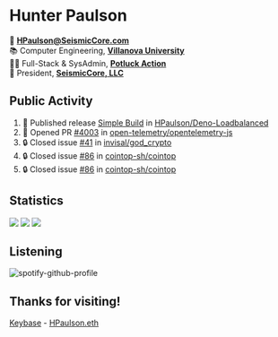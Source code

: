 # Hunter Paulson  

📧 **[HPaulson@SeismicCore.com](mailto:hpaulson@SeismicCore.com)**  
📚 Computer Engineering, **[Villanova University](https://villanova.edu)**  
👨‍💻 Full-Stack & SysAdmin, **[Potluck Action](https://www.potluckaction.com)**  
💼 President, **[SeismicCore, LLC](https://github.com/SeismicCore)**  

</td></tr></table> 

## Public Activity
<!--START_SECTION:activity-->
1. 🚀 Published release [Simple Build](https://github.com/HPaulson/Deno-Loadbalanced/releases/tag/1) in [HPaulson/Deno-Loadbalanced](https://github.com/HPaulson/Deno-Loadbalanced)
2. 💪 Opened PR [#4003](https://github.com/open-telemetry/opentelemetry-js/pull/4003) in [open-telemetry/opentelemetry-js](https://github.com/open-telemetry/opentelemetry-js)
3. 🔒 Closed issue [#41](https://github.com/invisal/god_crypto/issues/41) in [invisal/god_crypto](https://github.com/invisal/god_crypto)
4. 🔒 Closed issue [#86](https://github.com/cointop-sh/cointop/issues/86) in [cointop-sh/cointop](https://github.com/cointop-sh/cointop)
5. 🔒 Closed issue [#86](https://github.com/cointop-sh/cointop/issues/86) in [cointop-sh/cointop](https://github.com/cointop-sh/cointop)
<!--END_SECTION:activity-->

## Statistics
[![](https://github-readme-stats-1-2s0ke72bn-hpaulson.vercel.app/api?username=HPaulson&show_icons=true&count_private=true&hide_border=true&count_private=true&show_border=false&include_all_commits=true&theme=tokyonight)](https://github.com/anuraghazra/github-readme-stats)
[![](https://github-readme-stats-1-2s0ke72bn-hpaulson.vercel.app/api/wakatime/?username=HPaulson&layout=compact&hide_border=true&langs_count=10&theme=tokyonight&custom_title=Top%20Languages)](https://github.com/anuraghazra/github-readme-stats)
[![](https://github-readme-streak-stats.herokuapp.com/?user=hpaulson&theme=tokyonight&hide_border=true)](https://github.com/DenverCoder1/github-readme-streak-stats)


## Listening
![spotify-github-profile](https://spotify-github-profile.kittinanx.com/api/view?uid=ys0l6wuhmcwstj71cegoht8qy&cover_image=false&theme=default&interchange=true)

## Thanks for visiting!

[Keybase](https://keybase.io/HPaulson) - [HPaulson.eth](https://opensea.io/HPaulson_)
